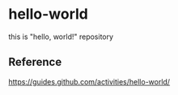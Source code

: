 # hello-world
this is "hello, world!" repository

## Reference
https://guides.github.com/activities/hello-world/
